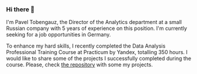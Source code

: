 ### Hi there 👋

I'm Pavel Tobengauz, the Director of the Analytics department at a small Russian company with 5 years of experience on this position. I'm currently seeking for a job opportunities in Germany. 

To enhance my hard skills, I recently completed the Data Analysis Professional Training Course at Practicum by Yandex, totalling 350 hours. I would like to share some of the projects I successfully completed during the course. Please, check [the repository](https://github.com/PavelTobengauz/yandex_practicum_projects) with some my projects.

<!--
**PavelTobengauz/PavelTobengauz** is a ✨ _special_ ✨ repository because its `README.md` (this file) appears on your GitHub profile.

Here are some ideas to get you started:

- 🔭 I’m currently working on ...
- 🌱 I’m currently learning ...
- 👯 I’m looking to collaborate on ...
- 🤔 I’m looking for help with ...
- 💬 Ask me about ...
- 📫 How to reach me: ...
- 😄 Pronouns: ...
- ⚡ Fun fact: ...
-->
